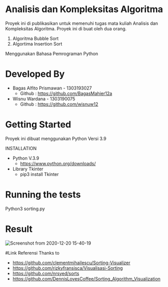 # Analisis dan Kompleksitas Algoritma
Proyek ini di publikasikan untuk memenuhi tugas mata kuliah Analisis dan Kompleksitas Algoritma. Proyek ini di buat oleh dua orang.

1. Algoritma Bubble Sort
2. Algortima Insertion Sort

Menggunakan Bahasa Pemrograman Python

# Developed By 
- Bagas Alfito Prismawan - 1303193027
  - Github  : https://github.com/BagasMahier12a
- Wisnu Wardana - 1303190075
  - Github  : https://github.com/wisnuw12
  
 # Getting Started
 Proyek ini dibuat menggunakan Python Versi 3.9 
 
 INSTALLATION
 - Python V.3.9
   - https://www.python.org/downloads/
 - Library Tkinter
   - pip3 install Tkinter
   
 # Running the tests
Python3 sorting.py

# Result
 
![Screenshot from 2020-12-20 15-40-19](https://user-images.githubusercontent.com/41775959/102709227-f07d9d80-42da-11eb-98bb-c3d21d328e07.png)

#Link Referensi 
Thanks to 
- https://github.com/clementmihailescu/Sorting-Visualizer
- https://github.com/rizkyfransisca/Visualisasi-Sorting
- https://github.com/nrsyed/sorts
- https://github.com/DennisLovesCoffee/Sorting_Algorithm_Visualization
